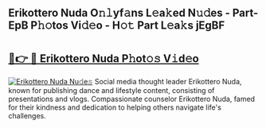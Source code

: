 ## Erikottero Nuda O𝚗𝚕yf𝚊ns L𝚎a𝚔ed N𝚞𝚍es - Part-EpB P𝚑𝚘tos Vi𝚍𝚎o - H𝚘𝚝 Part L𝚎a𝚔s jEgBF

# <h2><a href="http://kf4aqvl.oniu.top/?m=Erikottero+Nuda">🔗👉 🔴 Erikottero Nuda P𝚑ot𝚘𝚜 V𝚒d𝚎o</a></h2>

[![Erikottero Nuda Nu𝚍e𝚜](https://i.imgur.com/0qMVB7G.gif)](http://kf4aqvl.oniu.top/?m=Erikottero+Nuda)
Social media thought leader Erikottero Nuda, known for publishing dance and lifestyle content, consisting of presentations and vlogs. Compassionate counselor Erikottero Nuda, famed for their kindness and dedication to helping others navigate life's challenges.  
